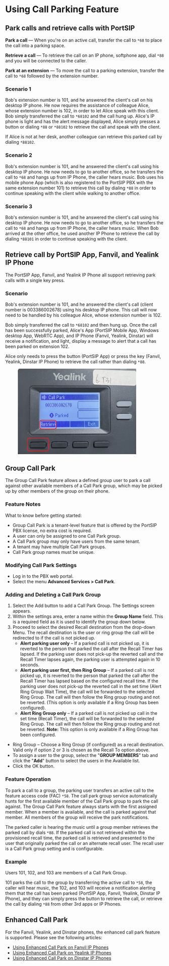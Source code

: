 # Using Call Parking Feature

## Park calls and retrieve calls with PortSIP

**Park a call** — When you're on an active call, transfer the call to `*68` to place the call into a parking space.

**Retrieve a call** — To retrieve the call on an IP phone, softphone app, dial `*88` and you will be connected to the caller.

**Park at an extension** — To move the call to a parking extension, transfer the call to `*68` followed by the extension number.

### **Scenario 1**

Bob's extension number is 101, and he answered the client's call on his desktop IP phone. He now requires the assistance of colleague Alice, whose extension number is 102, in order to let Alice speak with this client. Bob simply transferred the call to `*68102` and the call hung up. Alice's IP phone is light and has the alert message displayed, Alice simply presses a button or dialing `*88` or `*88102` to retrieve the call and speak with the client.

If Alice is not at her desk, another colleague can retrieve this parked call by dialing `*88102`.

### **Scenario 2**

Bob's extension number is 101, and he answered the client's call using his desktop IP phone. He now needs to go to another office, so he transfers the call to `*68` and hangs up from IP Phone, the caller hears music. Bob uses his mobile phone App (which is also registered to the PortSIP PBX with the same extension number 101) to retrieve this call by dialing `*88` in order to continue speaking with the client while walking to another office.

### **Scenario 3**

Bob's extension number is 101, and he answered the client's call using his desktop IP phone. He now needs to go to another office, so he transfers the call to `*68` and hangs up from IP Phone, the caller hears music. When Bob arrived at the other office, he used another IP Phone to retrieve the call by dialing `*88101` in order to continue speaking with the client.

## Retrieve call by PortSIP App, Fanvil, and Yealink IP Phone

The PortSIP App, Fanvil, and Yealink IP Phone all support retrieving park calls with a single key press.

### **Scenario**&#x20;

Bob's extension number is 101, and he answered the client's call (client number is 003386002678) using his desktop IP phone. This call will now need to be handled by his colleague Alice, whose extension number is 102.

Bob simply transferred the call to `*68102` and then hung up. Once the call has been successfully parked, Alice's App (PortSIP Mobile App, Windows desktop App, WebRTC App), and IP Phone (Fanvil, Yealink, Dinstar) will receive a notification, and light, display a message to alert that a call has been parked on extension 102.&#x20;

Alice only needs to press the button (PortSIP App) or press the key (Fanvil, Yealink, Dinstar IP Phone) to retrieve the call rather than dialing `*88`.

<figure><img src="../../.gitbook/assets/yealink_t31_park.png" alt="" width="375"><figcaption></figcaption></figure>

## Group Call Park

The Group Call Park feature allows a defined group user to park a call against other available members of a Call Park group, which may be picked up by other members of the group on their phone.

### Feature Notes

What to know before getting started:

* Group Call Park is a tenant-level feature that is offered by the PortSIP PBX license, no extra cost is required.
* A user can only be assigned to one Call Park group.
* A Call Park group may only have users from the same tenant.
* A tenant may have multiple Call Park groups.
* Call Park group names must be unique.

### Modifying Call Park Settings

* Log in to the PBX web portal.
* Select the menu **Advanced Services > Call Park**.

### Adding and Deleting a Call Park Group

1. Select the Add button to add a Call Park Group. The Settings screen appears.
2. Within the settings area, enter a name within the **Group Name** field. This is a required field as it is used to identify the group down below.
3. Proceed to select the desired Recall destination from the drop-down Menu. The recall destination is the user or ring group the call will be redirected to if the call is not picked up.
   * **Alert parking user only** – If a parked call is not picked up, it is reverted to the person that parked the call after the Recall Timer has lapsed. If the parking user does not pick-up the reverted call and the Recall Timer lapses again, the parking user is attempted again in 10 seconds.
   * **Alert parking user first, then Ring Group** – If a parked call is not picked up, it is reverted to the person that parked the call after the Recall Timer has lapsed based on the configured recall time. If the parking user does not pick-up the reverted call in the set time (Alert Ring Group Wait Time), the call will be forwarded to the selected Ring Group. The call will then follow the Ring group routing and not be reverted. (This option is only available if a Ring Group has been configured).
   * **Alert Ring Group only** – If a parked call is not picked up call in the set time (Recall Timer), the call will be forwarded to the selected Ring Group. The call will then follow the Ring group routing and not be reverted. **Note:** This option is only available if a Ring Group has been configured.

* Ring Group – Choose a Ring Group (if configured) as a recall destination. Valid only if option 2 or 3 is chosen as the Recall To option above.
* To assign a user to the group, select the "**GROUP MEMBERS**" tab and click the "**Add**" button to select the users in the Available list.
* Click the OK button.

### Feature Operation

To park a call to a group, the parking user transfers an active call to the feature access code (FAC) `*58`. The call park group service automatically hunts for the first available member of the Call Park group to park the call against. The Group Call Park feature always starts with the first assigned member. When a member is available, and the call is parked against that member. All members of the group will receive the park notifications.

The parked caller is hearing the music until a group member retrieves the parked call by dials `*88`. If the parked call is not retrieved within the provisioned recall time, the parked call is retrieved and presented to the user that originally parked the call or an alternate recall user. The recall user is a Call Park group setting and is configurable.

### **Example**

Users 101, 102, and 103 are members of a Call Park Group.&#x20;

101 parks the call to the group by transferring the active call to `*58`, the caller will hear music,  the 102, and 103 will receive a notification alerting them that the call has been parked (PortSIP App, Fanvil, Yealink, Dinstar IP Phone), and they can simply press the button to retrieve the call, or retrieve the call by dialing `*88` from other 3rd apps or IP Phones.

## Enhanced Call Park

For the Fanvil, Yealink, and Dinstar phones, the enhanced call park feature is supported. Please see the following articles:

* [Using Enhanced Call Park on Fanvil IP Phones](using-enhanced-call-park-on-fanvil-ip-phones.md)
* [Using Enhanced Call Park on Yealink IP Phones](using-enhanced-call-park-on-yealink-ip-phones.md)
* [Using Enhanced Call Park on Dinstar IP Phones](using-enhanced-call-park-on-dinstar-ip-phones.md)

